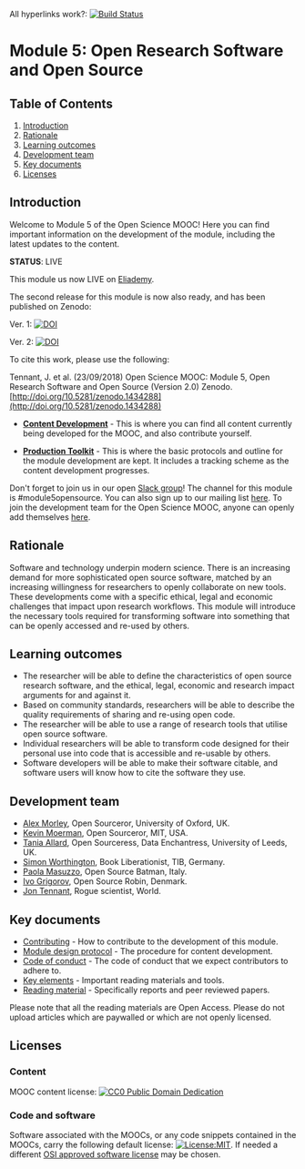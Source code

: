 All hyperlinks work?: [![Build Status](https://travis-ci.org/OpenScienceMOOC/Module-5-Open-Research-Software-and-Open-Source.svg?branch=master)](https://travis-ci.org/OpenScienceMOOC/Module-5-Open-Research-Software-and-Open-Source)

# Module 5: Open Research Software and Open Source

## Table of Contents

1. [Introduction](#Introduction)<a name="Introduction"></a>
2. [Rationale](#Rationale)
3. [Learning outcomes](#Learning_outcomes)
4. [Development team](#Development_team)
5. [Key documents](#Key_documents)
6. [Licenses](#Licenses)

## Introduction

Welcome to Module 5 of the Open Science MOOC! Here you can find important information on the development of the module, including the latest updates to the content.

**STATUS**: LIVE

This module us now LIVE on [Eliademy](https://eliademy.com/catalog/oer/module-5-open-research-software-and-open-source.html).

The second release for this module is now also ready, and has been published on Zenodo: 

Ver. 1: [![DOI](https://zenodo.org/badge/DOI/10.5281/zenodo.1325081.svg)](https://doi.org/10.5281/zenodo.1325081)

Ver. 2: [![DOI](https://zenodo.org/badge/DOI/10.5281/zenodo.1434288.svg)](https://doi.org/10.5281/zenodo.1434288)

To cite this work, please use the following:

Tennant, J. et al. (23/09/2018) Open Science MOOC: Module 5, Open Research Software and Open Source (Version 2.0) Zenodo. [http://doi.org/10.5281/zenodo.1434288](http://doi.org/10.5281/zenodo.1434288)

- [**Content Development**](https://github.com/OpenScienceMOOC/Module-5-Open-Research-Software-and-Open-Source/tree/master/content_development) - This is where you can find all content currently being developed for the MOOC, and also contribute yourself.

- [**Production Toolkit**](https://github.com/OpenScienceMOOC/Module-5-Open-Research-Software-and-Open-Source/tree/master/production_toolkit) - This is where the basic protocols and outline for the module development are kept. It includes a tracking scheme as the content development progresses.

Don't forget to join us in our open [Slack group](https://openmooc-ers-slackin.herokuapp.com/)! The channel for this module is #module5opensource. You can also sign up to our mailing list [here](https://opensciencemooc.eu/contact/). To join the development team for the Open Science MOOC, anyone can openly add themselves [here](https://open-science-mooc-invite.herokuapp.com/).


## Rationale <a name="Rationale"></a>

Software and technology underpin modern science. There is an increasing demand for more sophisticated open source software, matched by an increasing willingness for researchers to openly collaborate on new tools. These developments come with a specific ethical, legal and economic challenges that impact upon research workflows. This module will introduce the necessary tools required for transforming software into something that can be openly accessed and re-used by others.


## Learning outcomes <a name="Learning_outcomes"></a>

- The researcher will be able to define the characteristics of open source research software, and the ethical, legal, economic and research impact arguments for and against it.
- Based on community standards, researchers will be able to describe the quality requirements of sharing and re-using open code.
- The researcher will be able to use a range of research tools that utilise open source software.
- Individual researchers will be able to transform code designed for their personal use into code that is accessible and re-usable by others.
- Software developers will be able to make their software citable, and software users will know how to cite the software they use.


## Development team <a name="Development_team"></a>

- [Alex Morley](https://twitter.com/alex__morley), Open Sourceror, University of Oxford, UK.
- [Kevin Moerman](https://twitter.com/KMMoerman), Open Sourceror, MIT, USA.
- [Tania Allard](https://twitter.com/ixek), Open Sourceress, Data Enchantress, University of Leeds, UK.
- [Simon Worthington](https://twitter.com/mrchristian99), Book Liberationist, TIB, Germany.
- [Paola Masuzzo](https://twitter.com/pcmasuzzo), Open Source Batman, Italy.
- [Ivo Grigorov](https://twitter.com/OAforClimate), Open Source Robin, Denmark.
- [Jon Tennant](https://twitter.com/protohedgehog), Rogue scientist, World.


## Key documents <a name="Key_documents"></a>

- [Contributing](CONTRIBUTING.md) - How to contribute to the development of this module.
- [Module design protocol](MODULE_DESIGN_PROTOCOL.md) - The procedure for content development.
- [Code of conduct](CODE_OF_CONDUCT.md) - The code of conduct that we expect contributors to adhere to.
- [Key elements](key_elements.md) - Important reading materials and tools.
- [Reading material](https://github.com/OpenScienceMOOC/Module-5-Open-Research-Software-and-Open-Source/tree/master/Reading%20Material_Open%20Source%20and%20Open%20Research%20Software) - Specifically reports and peer reviewed papers.

Please note that all the reading materials are Open Access. Please do not upload articles which are paywalled or which are not openly licensed.


## Licenses <a name="Licenses"></a>

### Content
MOOC content license: [![CC0 Public Domain Dedication](https://img.shields.io/badge/License-CC0%201.0-lightgrey.svg)](https://creativecommons.org/publicdomain/zero/1.0/)

### Code and software   
Software associated with the MOOCs, or any code snippets contained in the MOOCs, carry the following default license: [![License:MIT](https://img.shields.io/badge/License-MIT-yellow.svg)](https://opensource.org/licenses/MIT). If needed a different [OSI approved software license](https://opensource.org/licenses) may be chosen.
